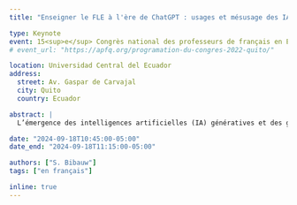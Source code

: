 ```yaml
---
title: "Enseigner le FLE à l'ère de ChatGPT : usages et mésusage des IA génératives"

type: Keynote
event: 15<sup>e</sup> Congrès national des professeurs de français en Equateur
# event_url: "https://apfq.org/programation-du-congres-2022-quito/"

location: Universidad Central del Ecuador
address:
  street: Av. Gaspar de Carvajal
  city: Quito
  country: Ecuador

abstract: |
  L’émergence des intelligences artificielles (IA) génératives et des grands modèles de langue ouvre de très nombreuses questions, opportunités et inquiétudes en éducation, en didactique des langues et ailleurs. Cette intervention tentera de clarifier ce qui change du point de vue technologique, ce que cela implique du point de vue pédagogique, et ce que les apprenants et enseignants de FLE peuvent en faire. Nous explorerons les usages de l’IA en termes de planification, d’interaction, de génération ou adaptation de matériaux et d’évaluation, tout en proposant un rapport critique et éthique à l’IA.

date: "2024-09-18T10:45:00-05:00"
date_end: "2024-09-18T11:15:00-05:00"

authors: ["S. Bibauw"]
tags: ["en français"]

inline: true
---
```

